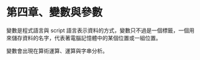 # 第四章、變數與參數

變數是程式語言與 script 語言表示資料的方式，變數只不過是一個標籤，一個用來儲存資料的名字，代表著電腦記憶體中的某個位置或一組位置。

變數會出現在算術運算、運算與字串分析。
